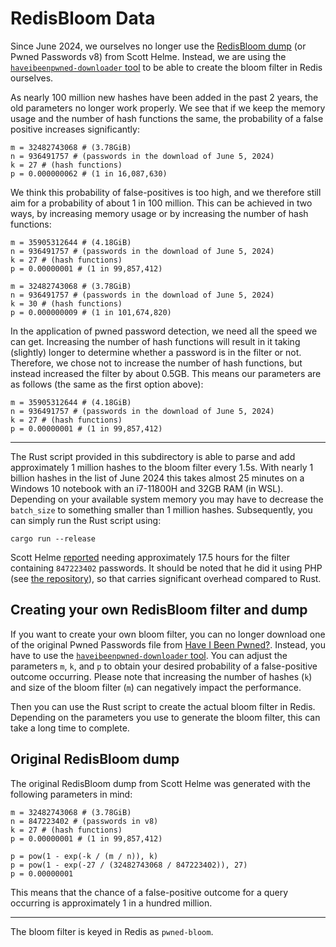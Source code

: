 # RedisBloom Data
Since June 2024, we ourselves no longer use the [RedisBloom dump](https://scotthelme.co.uk/re-bloom-pwned-passwords-v8/) (or Pwned Passwords v8) from Scott Helme. Instead, we are using the [`haveibeenpwned-downloader` tool](https://github.com/HaveIBeenPwned/PwnedPasswordsDownloader) to be able to create the bloom filter in Redis ourselves. 

As nearly 100 million new hashes have been added in the past 2 years, the old parameters no longer work properly. We see that if we keep the memory usage and the number of hash functions the same, the probability of a false positive increases significantly:

```shell
m = 32482743068 # (3.78GiB)
n = 936491757 # (passwords in the download of June 5, 2024)
k = 27 # (hash functions)
p = 0.000000062 # (1 in 16,087,630)
```

We think this probability of false-positives is too high, and we therefore still aim for a probability of about 1 in 100 million. This can be achieved in two ways, by increasing memory usage or by increasing the number of hash functions:

```shell
m = 35905312644 # (4.18GiB)
n = 936491757 # (passwords in the download of June 5, 2024)
k = 27 # (hash functions)
p = 0.00000001 # (1 in 99,857,412)
```

```shell
m = 32482743068 # (3.78GiB)
n = 936491757 # (passwords in the download of June 5, 2024)
k = 30 # (hash functions)
p = 0.000000009 # (1 in 101,674,820)
```

In the application of pwned password detection, we need all the speed we can get. Increasing the number of hash functions will result in it taking (slightly) longer to determine whether a password is in the filter or not. Therefore, we chose not to increase the number of hash functions, but instead increased the filter by about 0.5GB. This means our parameters are as follows (the same as the first option above):

```shell
m = 35905312644 # (4.18GiB)
n = 936491757 # (passwords in the download of June 5, 2024)
k = 27 # (hash functions)
p = 0.00000001 # (1 in 99,857,412)
```

---

The Rust script provided in this subdirectory is able to parse and add approximately 1 million hashes to the bloom filter every 1.5s. With nearly 1 billion hashes in the list of June 2024 this takes almost 25 minutes on a Windows 10 notebook with an i7-11800H and 32GB RAM (in WSL). Depending on your available system memory you may have to decrease the `batch_size` to something smaller than 1 million hashes. Subsequently, you can simply run the Rust script using:

```shell
cargo run --release
```

Scott Helme [reported](https://scotthelme.co.uk/re-bloom-pwned-passwords-v8/#generating-a-new-bloom-filter) needing approximately 17.5 hours for the filter containing `847223402` passwords. It should be noted that he did it using PHP (see [the repository](https://github.com/ScottHelme/when-pwned-passwords-bloom/)), so that carries significant overhead compared to Rust.


## Creating your own RedisBloom filter and dump

If you want to create your own bloom filter, you can no longer download one of the original Pwned Passwords file from [Have I Been Pwned?](https://haveibeenpwned.com/Passwords). Instead, you have to use the [`haveibeenpwned-downloader` tool](https://github.com/HaveIBeenPwned/PwnedPasswordsDownloader). You can adjust the parameters `m`, `k`, and `p` to obtain your desired probability of a false-positive outcome occurring. Please note that increasing the number of hashes (`k`) and size of the bloom filter (`m`) can negatively impact the performance.

Then you can use the Rust script to create the actual bloom filter in Redis. Depending on the parameters you use to generate the bloom filter, this can take a long time to complete.

## Original RedisBloom dump
The original RedisBloom dump from Scott Helme was generated with the following parameters in mind:

```shell
m = 32482743068 # (3.78GiB)
n = 847223402 # (passwords in v8)
k = 27 # (hash functions)
p = 0.00000001 # (1 in 99,857,412)

p = pow(1 - exp(-k / (m / n)), k)
p = pow(1 - exp(-27 / (32482743068 / 847223402)), 27)
p = 0.00000001
```

This means that the chance of a false-positive outcome for a query occurring is approximately 1 in a hundred million.

---

The bloom filter is keyed in Redis as `pwned-bloom`.